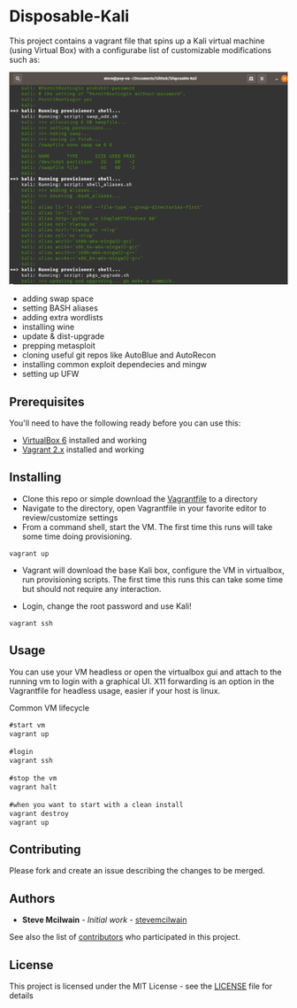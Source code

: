 # Disposable-Kali                                          

This project contains a vagrant file that spins up a Kali virtual machine (using Virtual Box) with a configurabe list of customizable modifications such as:

![screenshot](ss.png)

- adding swap space
- setting BASH aliases
- adding extra wordlists
- installing wine
- update & dist-upgrade
- prepping metasploit
- cloning useful git repos like AutoBlue and AutoRecon
- installing common exploit dependecies and mingw
- setting up UFW

## Prerequisites

You'll need to have the following ready before you can use this:

- [VirtualBox 6](https://www.virtualbox.org/) installed and working
- [Vagrant 2.x](https://www.vagrantup.com/) installed and working 

## Installing

- Clone this repo or simple download the [Vagrantfile]() to a directory
- Navigate to the directory, open Vagrantfile in your favorite editor to review/customize settings
- From a command shell, start the VM.  The first time this runs will take some time doing provisioning.

```
vagrant up
```

- Vagrant will download the base Kali box, configure the VM in virtualbox, run provisioning scripts.  The first time this runs this can take some time but should not require any interaction.

- Login, change the root password and use Kali!

```
vagrant ssh
```

## Usage
You can use your VM headless or open the virtualbox gui and attach to the running vm to login with a graphical UI.  X11 forwarding is an option in the Vagrantfile for headless usage, easier if your host is linux.

Common VM lifecycle
```
#start vm
vagrant up

#login
vagrant ssh

#stop the vm
vagrant halt

#when you want to start with a clean install
vagrant destroy
vagrant up
```

## Contributing

Please fork and create an issue describing the changes to be merged.

## Authors

* **Steve Mcilwain** - *Initial work* - [stevemcilwain](https://github.com/stevemcilwain)

See also the list of [contributors](https://github.com/stevemcilwain/Disposable-Kali/graphs/contributors) who participated in this project.

## License

This project is licensed under the MIT License - see the [LICENSE](LICENSE) file for details
